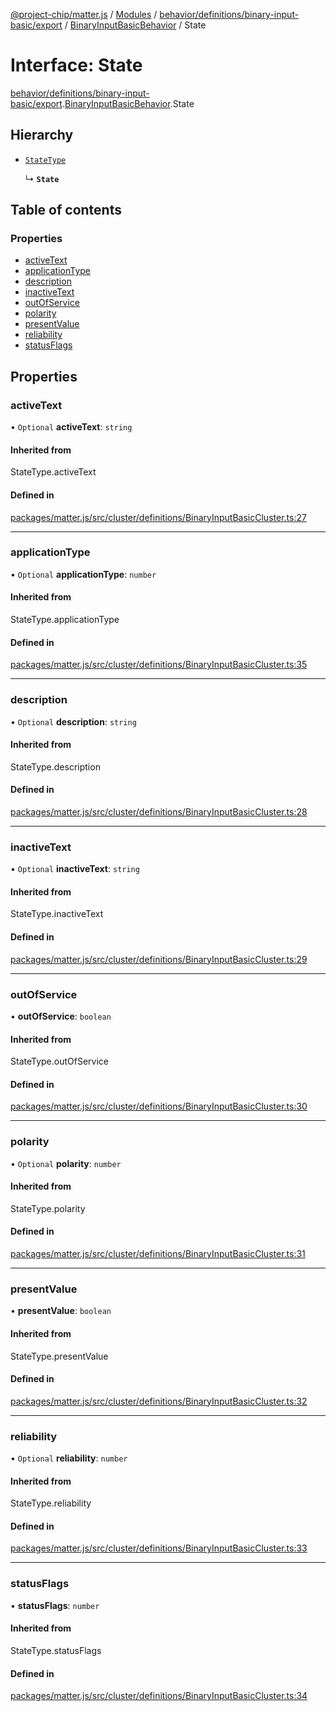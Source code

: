 [@project-chip/matter.js](../README.md) / [Modules](../modules.md) / [behavior/definitions/binary-input-basic/export](../modules/behavior_definitions_binary_input_basic_export.md) / [BinaryInputBasicBehavior](../modules/behavior_definitions_binary_input_basic_export.BinaryInputBasicBehavior.md) / State

# Interface: State

[behavior/definitions/binary-input-basic/export](../modules/behavior_definitions_binary_input_basic_export.md).[BinaryInputBasicBehavior](../modules/behavior_definitions_binary_input_basic_export.BinaryInputBasicBehavior.md).State

## Hierarchy

- [`StateType`](../modules/behavior_definitions_binary_input_basic_export._internal_.md#statetype)

  ↳ **`State`**

## Table of contents

### Properties

- [activeText](behavior_definitions_binary_input_basic_export.BinaryInputBasicBehavior.State.md#activetext)
- [applicationType](behavior_definitions_binary_input_basic_export.BinaryInputBasicBehavior.State.md#applicationtype)
- [description](behavior_definitions_binary_input_basic_export.BinaryInputBasicBehavior.State.md#description)
- [inactiveText](behavior_definitions_binary_input_basic_export.BinaryInputBasicBehavior.State.md#inactivetext)
- [outOfService](behavior_definitions_binary_input_basic_export.BinaryInputBasicBehavior.State.md#outofservice)
- [polarity](behavior_definitions_binary_input_basic_export.BinaryInputBasicBehavior.State.md#polarity)
- [presentValue](behavior_definitions_binary_input_basic_export.BinaryInputBasicBehavior.State.md#presentvalue)
- [reliability](behavior_definitions_binary_input_basic_export.BinaryInputBasicBehavior.State.md#reliability)
- [statusFlags](behavior_definitions_binary_input_basic_export.BinaryInputBasicBehavior.State.md#statusflags)

## Properties

### activeText

• `Optional` **activeText**: `string`

#### Inherited from

StateType.activeText

#### Defined in

[packages/matter.js/src/cluster/definitions/BinaryInputBasicCluster.ts:27](https://github.com/project-chip/matter.js/blob/0c058ae17fdba4c0b89b8b13c309011d51782299/packages/matter.js/src/cluster/definitions/BinaryInputBasicCluster.ts#L27)

___

### applicationType

• `Optional` **applicationType**: `number`

#### Inherited from

StateType.applicationType

#### Defined in

[packages/matter.js/src/cluster/definitions/BinaryInputBasicCluster.ts:35](https://github.com/project-chip/matter.js/blob/0c058ae17fdba4c0b89b8b13c309011d51782299/packages/matter.js/src/cluster/definitions/BinaryInputBasicCluster.ts#L35)

___

### description

• `Optional` **description**: `string`

#### Inherited from

StateType.description

#### Defined in

[packages/matter.js/src/cluster/definitions/BinaryInputBasicCluster.ts:28](https://github.com/project-chip/matter.js/blob/0c058ae17fdba4c0b89b8b13c309011d51782299/packages/matter.js/src/cluster/definitions/BinaryInputBasicCluster.ts#L28)

___

### inactiveText

• `Optional` **inactiveText**: `string`

#### Inherited from

StateType.inactiveText

#### Defined in

[packages/matter.js/src/cluster/definitions/BinaryInputBasicCluster.ts:29](https://github.com/project-chip/matter.js/blob/0c058ae17fdba4c0b89b8b13c309011d51782299/packages/matter.js/src/cluster/definitions/BinaryInputBasicCluster.ts#L29)

___

### outOfService

• **outOfService**: `boolean`

#### Inherited from

StateType.outOfService

#### Defined in

[packages/matter.js/src/cluster/definitions/BinaryInputBasicCluster.ts:30](https://github.com/project-chip/matter.js/blob/0c058ae17fdba4c0b89b8b13c309011d51782299/packages/matter.js/src/cluster/definitions/BinaryInputBasicCluster.ts#L30)

___

### polarity

• `Optional` **polarity**: `number`

#### Inherited from

StateType.polarity

#### Defined in

[packages/matter.js/src/cluster/definitions/BinaryInputBasicCluster.ts:31](https://github.com/project-chip/matter.js/blob/0c058ae17fdba4c0b89b8b13c309011d51782299/packages/matter.js/src/cluster/definitions/BinaryInputBasicCluster.ts#L31)

___

### presentValue

• **presentValue**: `boolean`

#### Inherited from

StateType.presentValue

#### Defined in

[packages/matter.js/src/cluster/definitions/BinaryInputBasicCluster.ts:32](https://github.com/project-chip/matter.js/blob/0c058ae17fdba4c0b89b8b13c309011d51782299/packages/matter.js/src/cluster/definitions/BinaryInputBasicCluster.ts#L32)

___

### reliability

• `Optional` **reliability**: `number`

#### Inherited from

StateType.reliability

#### Defined in

[packages/matter.js/src/cluster/definitions/BinaryInputBasicCluster.ts:33](https://github.com/project-chip/matter.js/blob/0c058ae17fdba4c0b89b8b13c309011d51782299/packages/matter.js/src/cluster/definitions/BinaryInputBasicCluster.ts#L33)

___

### statusFlags

• **statusFlags**: `number`

#### Inherited from

StateType.statusFlags

#### Defined in

[packages/matter.js/src/cluster/definitions/BinaryInputBasicCluster.ts:34](https://github.com/project-chip/matter.js/blob/0c058ae17fdba4c0b89b8b13c309011d51782299/packages/matter.js/src/cluster/definitions/BinaryInputBasicCluster.ts#L34)
